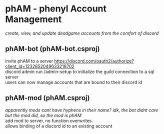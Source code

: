 # phAM - phenyl Account Management 
*create, view, and update deadgame accounts from the comfort of discord*  

## phAM-bot (phAM-bot.csproj)
invite phAM to a server <https://discord.com/oauth2/authorize?client_id=1232852049633218702>  
discord admin run /admin-setup to initialize the guild connection to a sql server  
users can now manage accounts that are bound to their discord id  

## phAM-mod (phAM.csproj) 
*apparently mods cant have hyphens in their name? idk, the bot didnt care but the mod did, so the mod is phAM*  
add mod to server, no function overwrites.  
allows binding of a discord id to an existing account  
